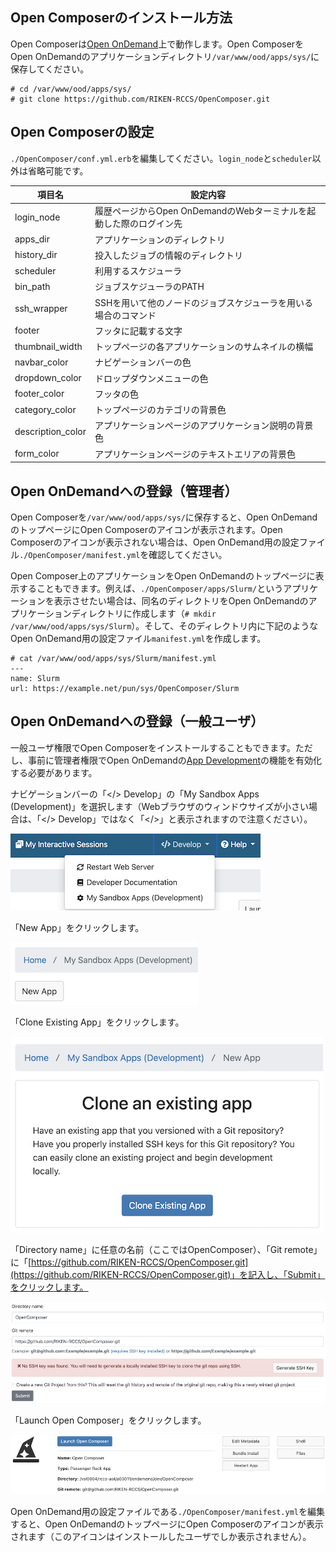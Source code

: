 ## Open Composerのインストール方法
Open Composerは[Open OnDemand](https://openondemand.org/)上で動作します。Open ComposerをOpen OnDemandのアプリケーションディレクトリ`/var/www/ood/apps/sys/`に保存してください。

```
# cd /var/www/ood/apps/sys/
# git clone https://github.com/RIKEN-RCCS/OpenComposer.git
```

## Open Composerの設定
`./OpenComposer/conf.yml.erb`を編集してください。`login_node`と`scheduler`以外は省略可能です。

| 項目名 | 設定内容 |
| ---- | ---- |
| login_node | 履歴ページからOpen OnDemandのWebターミナルを起動した際のログイン先 |
| apps_dir | アプリケーションのディレクトリ |
| history_dir | 投入したジョブの情報のディレクトリ |
| scheduler | 利用するスケジューラ|
| bin_path | ジョブスケジューラのPATH |
| ssh_wrapper | SSHを用いて他のノードのジョブスケジューラを用いる場合のコマンド |
| footer | フッタに記載する文字 |
| thumbnail_width | トップページの各アプリケーションのサムネイルの横幅 |
| navbar_color | ナビゲーションバーの色 |
| dropdown_color | ドロップダウンメニューの色 |
| footer_color | フッタの色 |
| category_color | トップページのカテゴリの背景色 |
| description_color | アプリケーションページのアプリケーション説明の背景色 |
| form_color | アプリケーションページのテキストエリアの背景色 |

## Open OnDemandへの登録（管理者）
Open Composerを`/var/www/ood/apps/sys/`に保存すると、Open OnDemandのトップページにOpen Composerのアイコンが表示されます。Open Composerのアイコンが表示されない場合は、Open OnDemand用の設定ファイル`./OpenComposer/manifest.yml`を確認してください。

Open Composer上のアプリケーションをOpen OnDemandのトップページに表示することもできます。例えば、`./OpenComposer/apps/Slurm/`というアプリケーションを表示させたい場合は、同名のディレクトリをOpen OnDemandのアプリケーションディレクトリに作成します（`# mkdir /var/www/ood/apps/sys/Slurm`）。そして、そのディレクトリ内に下記のようなOpen OnDemand用の設定ファイル`manifest.yml`を作成します。

```
# cat /var/www/ood/apps/sys/Slurm/manifest.yml
---
name: Slurm
url: https://example.net/pun/sys/OpenComposer/Slurm
```

## Open OnDemandへの登録（一般ユーザ）
一般ユーザ権限でOpen Composerをインストールすることもできます。ただし、事前に管理者権限でOpen OnDemandの[App Development](https://osc.github.io/ood-documentation/latest/how-tos/app-development/enabling-development-mode.html)の機能を有効化する必要があります。

ナビゲーションバーの「</> Develop」の「My Sandbox Apps (Development)」を選択します（Webブラウザのウィンドウサイズが小さい場合は、「</> Develop」ではなく「</>」と表示されますので注意ください）。

![Navbar](img/navbar.png)

「New App」をクリックします。

![New App](img/newapp.png)

「Clone Existing App」をクリックします。

![Clone an existing app](img/clone.png)

「Directory name」に任意の名前（ここではOpenComposer）、「Git remote」に「[https://github.com/RIKEN-RCCS/OpenComposer.git](https://github.com/RIKEN-RCCS/OpenComposer.git)」を記入し、「Submit」をクリックします。

![New repository](img/new_repo.png)

「Launch Open Composer」をクリックします。

![Bundle Install](img/bundle.png)

Open OnDemand用の設定ファイルである`./OpenComposer/manifest.yml`を編集すると、Open OnDemandのトップページにOpen Composerのアイコンが表示されます（このアイコンはインストールしたユーザでしか表示されません）。